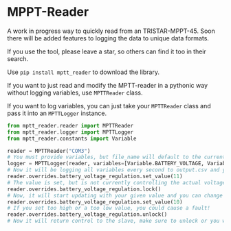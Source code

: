 # MPPT-Reader

A work in progress way to quickly read from an TRISTAR-MPPT-45. Soon there will be added features to logging the data to unique data formats.

If you use the tool, please leave a star, so others can find it too in their search.

Use `pip install mptt_reader` to download the library.

If you want to just read and modify the MPTT-reader in a pythonic way without logging variables, use `MPTTReader` class.

If you want to log variables, you can just take your `MPTTReader` class and pass it into an `MPTTLogger` instance.

```py
from mptt_reader.reader import MPTTReader
from mptt_reader.logger import MPTTLogger
from mptt_reader.constants import Variable

reader = MPTTReader("COM3")
# You must provide variables, but file_name will default to the current date and time. Update interval is normally 1 second.
logger = MPTTLogger(reader, variables=[Variable.BATTERY_VOLTAGE, Variable.ARRAY_VOLTAGE], file_name="output", update_interval=2)
# Now it will be logging all variables every second to output.csv and you can still mess with the MPTTReader
reader.overrides.battery_voltage_regulation.set_value(11)
# The value is set, but is not currently controlling the actual voltage regulation.
reader.overrides.battery_voltage_regulation.lock() 
# Now, it will start updating with your given value and you can change it.
reader.overrides.battery_voltage_regulation.set_value(10) 
# If you set too high or a too low value, you could cause a fault!
reader.overrides.battery_voltage_regulation.unlock()
# Now it will return control to the slave, make sure to unlock or you will just keep the same value forever.
```
